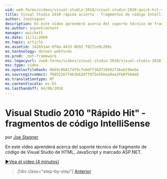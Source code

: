 ```yaml
---
uid: web-forms/videos/visual-studio-2010/visual-studio-2010-quick-hit-snippets-intellisense
title: Visual Studio 2010 rápida acierto - fragmentos de código IntelliSense | Documentos de Microsoft
author: JoeStagner
description: En este vídeo aprenderá acerca del soporte técnico de fragmento de código de Visual Studio de HTML, JavaScript y marcado ASP.NET.
ms.author: aspnetcontent
manager: wpickett
ms.date: 11/11/2009
ms.topic: article
ms.assetid: 142b51ae-0f6a-4433-8b92-f827ce9c209c
ms.technology: dotnet-webforms
ms.prod: .net-framework
msc.legacyurl: /web-forms/videos/visual-studio-2010/visual-studio-2010-quick-hit-snippets-intellisense
msc.type: video
ms.openlocfilehash: 0b89c0b817df9cfe0dff36d728492736ab19bebe
ms.sourcegitcommit: f8852267f463b62d7f975e56bea9aa3f68fbbdeb
ms.translationtype: MT
ms.contentlocale: es-ES
ms.lasthandoff: 04/06/2018
---
```

<a name="visual-studio-2010-quick-hit---snippets-intellisense"></a>Visual Studio 2010 "Rápido Hit" - fragmentos de código IntelliSense
====================
por [Joe Stagner](https://github.com/JoeStagner)

En este vídeo aprenderá acerca del soporte técnico de fragmento de código de Visual Studio de HTML, JavaScript y marcado ASP.NET.

[&#9654;Vea el vídeo (4 minutos)](https://channel9.msdn.com/Blogs/ASP-NET-Site-Videos/visual-studio-2010-quick-hit-snippets-intellisense)

> [!div class="step-by-step"]
> [Anterior](visual-studio-2010-quick-hit-websites-instead-of-web-projects.md)
